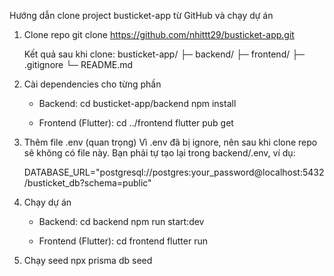 
Hướng dẫn clone project busticket-app từ GitHub và chạy dự án

1. Clone repo
   git clone https://github.com/nhittt29/busticket-app.git

   Kết quả sau khi clone:
   busticket-app/
    ├─ backend/
    ├─ frontend/
    ├─ .gitignore
    └─ README.md

2. Cài dependencies cho từng phần

   - Backend:
     cd busticket-app/backend
     npm install

   - Frontend (Flutter):
     cd ../frontend
     flutter pub get

3. Thêm file .env (quan trọng)
   Vì .env đã bị ignore, nên sau khi clone repo sẽ không có file này.
   Bạn phải tự tạo lại trong backend/.env, ví dụ:

   DATABASE_URL="postgresql://postgres:your_password@localhost:5432/busticket_db?schema=public"

4. Chạy dự án
   - Backend:
     cd backend
     npm run start:dev

   - Frontend (Flutter):
     cd frontend
     flutter run

5. Chạy seed
   npx prisma db seed
